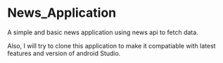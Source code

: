 # News_Application

A simple and basic news application using news api to fetch data.

Also, I will try to clone this application to make it compatiable with latest features and version of android Studio.
